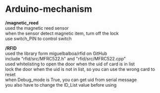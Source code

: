 # Arduino-mechanism

<b>/magnetic_reed</b><br>
used the magnetic reed sensor <br>
when the sensor detect magnetic item, turn off the lock<br>
use switch_PIN to control switch

<b>/RFID</b><br>
used the library form miguelbalboa/rfid on GitHub<br>
include "rfid/src/MFRC522.h" and "rfid/src/MFRC522.cpp"<br>
used whitelisting to open the door when the uid of card is in list<br>
lock the door when the uid is not in list, so you can use the wrong card to reset  <br>
when Debug_mode is True, you can get uid from serial message<br>
you also have to change the ID_List value before using<br>

